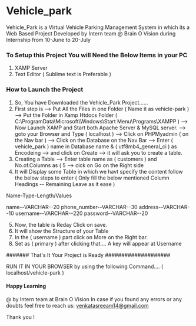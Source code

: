 # Vehicle_park
Vehicle_Park is a Virtual Vehicle Parking Management System in which its a Web Based Project Developed by Intern team @ Brain O Vision during Internship from 10-June to 20-July

### To Setup this Project You will Need the Below Items in your PC ###
1) XAMP Server
2) Text Editor ( Sublime text is Preferable )

### How to Launch the Project ###

1) So, You have Downloaded the Vehicle_Park Project......
2) First step is 
--> Put All the Files in one Folder ( Name it as vehicle-park )
--> Put the Folder in Xamp Htdocs Folder ( C:\ProgramData\Microsoft\Windows\Start Menu\Programs\XAMPP )
--> Now Launch XAMP and Start both Apache Server & MySQL server.
--> goto your Browser and Type ( localhost )
--> Click on PHPMyadmin ( on the Nav bar )
--> Click on the Database on the Nav Bar
--> Enter ( vehicle_park ) name in Database name & ( utf8mb4_general_ci ) as Encodeing
--> and click on Create
--> it will ask you to create a table.
3) Creating a Table --> Enter table name as ( customers ) and No.of.Columns as ( 5 
                    --> cick on Go on the Right side
4) It will Display some Table in which we havt specify the content follow the below steps to enter ( Only fill the below mentioned Column Headings -- Remaining Leave as it ease )

 Name-Type-Length/Values
 
 
name--VARCHAR--20
phone_number--VARCHAR--30
address--VARCHAR--10
username--VARCHAR--220
password--VARCHAR--20

5) Now, the table is Reday Click on save.
6) It will show the Structure of your Table
7) In the ( username ) part click on More on the Right bar.
8) Set as ( primary ) after clicking that.... A key will appear at Username


####### That's It Your Project is Ready ####################

RUN IT IN YOUR BROWSER by using the following Command.... ( localhost/vehicle-park )

#### Happy Learning ####

@ by Intern team at Brain O Vision
In case if you found any errors or any doubts feel free to reach us:
venkatasreeam14@gmail.com

Thank you !
